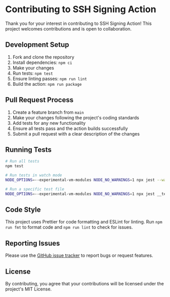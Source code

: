 # Contributing to SSH Signing Action

Thank you for your interest in contributing to SSH Signing Action! This project welcomes contributions and is open to collaboration.

## Development Setup

1. Fork and clone the repository
2. Install dependencies: `npm ci`
3. Make your changes
4. Run tests: `npm test`
5. Ensure linting passes: `npm run lint`
6. Build the action: `npm run package`

## Pull Request Process

1. Create a feature branch from `main`
2. Make your changes following the project's coding standards
3. Add tests for any new functionality
4. Ensure all tests pass and the action builds successfully
5. Submit a pull request with a clear description of the changes

## Running Tests

```bash
# Run all tests
npm test

# Run tests in watch mode
NODE_OPTIONS=--experimental-vm-modules NODE_NO_WARNINGS=1 npx jest --watch

# Run a specific test file
NODE_OPTIONS=--experimental-vm-modules NODE_NO_WARNINGS=1 npx jest __tests__/specific.test.ts
```

## Code Style

This project uses Prettier for code formatting and ESLint for linting. Run `npm run fmt` to format code and `npm run lint` to check for issues.

## Reporting Issues

Please use the [GitHub issue tracker](https://github.com/photostructure/git-ssh-signing-action/issues) to report bugs or request features.

## License

By contributing, you agree that your contributions will be licensed under the project's MIT License.

